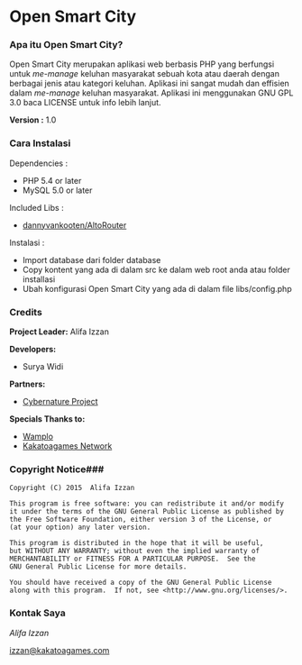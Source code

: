 # Open Smart City #

### Apa itu Open Smart City? ###

Open Smart City merupakan aplikasi web berbasis PHP yang berfungsi untuk *me-manage* keluhan masyarakat sebuah kota atau daerah dengan berbagai jenis atau kategori keluhan. Aplikasi ini sangat mudah dan effisien dalam *me-manage* keluhan masyarakat. Aplikasi ini menggunakan GNU GPL 3.0 baca LICENSE untuk info lebih lanjut.

**Version :** 1.0

### Cara Instalasi ###

Dependencies :
 
  * PHP 5.4 or later
  * MySQL 5.0 or later

Included Libs :
  
  * [dannyvankooten/AltoRouter](http://altorouter.com/)

Instalasi :

  * Import database dari folder database
  * Copy kontent yang ada di dalam src ke dalam web root anda atau folder installasi
  * Ubah konfigurasi Open Smart City yang ada di dalam file libs/config.php

### Credits ###

**Project Leader:** Alifa Izzan

**Developers:** 

* Surya Widi

**Partners:**

* [Cybernature Project](http://cybernature.org/) 

**Specials Thanks to:** 

* [Wamplo](http://www.wamplo.com/) 
* [Kakatoagames Network](http://www.kakatoagames.com/)

### Copyright Notice###
    Copyright (C) 2015  Alifa Izzan

    This program is free software: you can redistribute it and/or modify
    it under the terms of the GNU General Public License as published by
    the Free Software Foundation, either version 3 of the License, or
    (at your option) any later version.

    This program is distributed in the hope that it will be useful,
    but WITHOUT ANY WARRANTY; without even the implied warranty of
    MERCHANTABILITY or FITNESS FOR A PARTICULAR PURPOSE.  See the
    GNU General Public License for more details.

    You should have received a copy of the GNU General Public License
    along with this program.  If not, see <http://www.gnu.org/licenses/>.


### Kontak Saya ###
*Alifa Izzan*       

izzan@kakatoagames.com